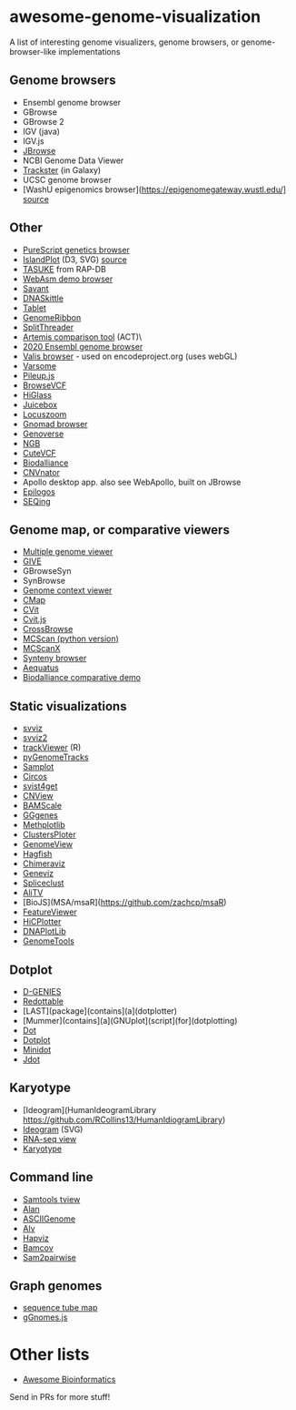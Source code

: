 # awesome-genome-visualization

A list of interesting genome visualizers, genome browsers, or genome-browser-like implementations

## Genome browsers

* Ensembl genome browser
* GBrowse
* GBrowse 2
* IGV (java)
* IGV.js
* [JBrowse](http://jbrowse.org/)
* NCBI Genome Data Viewer
* [Trackster](https://galaxyproject.org/learn/visualization/) (in Galaxy)
* UCSC genome browser
* [WashU epigenomics browser](https://epigenomegateway.wustl.edu/] [source](https://github.com/lidaof/eg-react)

## Other

* [PureScript genetics browser](https://github.com/chfi/purescript-genetics-browser)
* [IslandPlot](https://bl.ocks.org/lairdm/c6c235dbfa6e6ee61565) (D3, SVG) [source](https://github.com/lairdm/islandplot)
* [TASUKE](https://ricegenome.dna.affrc.go.jp/) from RAP-DB
* [WebAsm demo browser](https://shk656461.github.io/index.html)
* [Savant](http://bioinformatics-ca.github.io/savant_genome_browser_lab_2015/)
* [DNASkittle](https://www.dnaskittle.com/)
* [Tablet](https://ics.hutton.ac.uk/tablet/)
* [GenomeRibbon](http://genomeribbon.com/)
* [SplitThreader](http://splitthreader.com/)
* [Artemis comparison tool](https://www.sanger.ac.uk/science/tools/artemis-comparison-tool-act) (ACT)\
* [2020 Ensembl genome browser](http://2020.ensembl.org/)
* [Valis browser](https://valis.bio/) - used on encodeproject.org (uses webGL)
* [Varsome](https://varsome.com/security-validation/?next=/variant/hg19/NM_000088.3(COL1A1):c.658C%3ET#community-contributions)
* [Pileup.js](https://github.com/hammerlab/pileup.js/)
* [BrowseVCF](https://github.com/BSGOxford/BrowseVCF)
* [HiGlass](https://higlass.io)
* [Juicebox](https://github.com/aidenlab/Juicebox)
* [Locuszoom](http://locuszoom.org/)
* [Gnomad browser](https://github.com/macarthur-lab/gnomadjs)
* [Genoverse](https://github.com/wtsi-web/Genoverse)
* [NGB](https://github.com/epam/NGB)
* [CuteVCF](https://github.com/labsquare/CuteVCF)
* [Biodalliance](http://www.biodalliance.org/)
* [CNVnator](http://www.abyzovlab.org/cnvnatorapplet)
* Apollo desktop app. also see WebApollo, built on JBrowse
* [Epilogos](http://compbio.mit.edu/epilogos/)
* [SEQing](https://github.com/malewins/SEQing)

## Genome map, or comparative viewers

* [Multiple genome viewer](http://www.informatics.jax.org/mgv/)
* [GIVE](https://zhong-lab-ucsd.github.io/GIVE_homepage/)
* GBrowseSyn
* SynBrowse
* [Genome context viewer](https://www.legumefederation.org/en/blog/2019/06/25/genome-context-viewer-gcv-test-drive/)
* [CMap](http://gmod.org/wiki/CMap)
* [CVit](https://sourceforge.net/projects/cvit/)
* [Cvit.js](https://github.com/LegumeFederation/cvitjs)
* [CrossBrowse](https://github.com/shenkers/CrossBrowse)
* [MCScan (python version)](https://github.com/tanghaibao/jcvi/wiki/MCscan-(Python-version))
* [MCScanX](http://chibba.pgml.uga.edu/mcscan2/)
* [Synteny browser](https://github.com/TheJacksonLaboratory/syntenybrowser)
* [Aequatus](https://github.com/TGAC/Aequatus)
* [Biodalliance comparative demo](http://biodalliance.org/dev/test-comparative.html)

## Static visualizations

* [svviz](https://github.com/svviz/svviz)
* [svviz2](https://github.com/nspies/svviz2)
* [trackViewer](https://bioconductor.org/packages/release/bioc/vignettes/trackViewer/inst/doc/trackViewer.html) (R)
* [pyGenomeTracks](https://github.com/deeptools/pyGenomeTracks)
* [Samplot](https://github.com/ryanlayer/samplot)
* [Circos](http://circos.ca/)
* [svist4get](https://link.springer.com/article/10.1186/s12859-019-2706-8)
* [CNView](https://github.com/RCollins13/CNView)
* [BAMScale](https://github.com/ncbi/BAMscale)
* [GGgenes](https://github.com/wilkox/gggenes)
* [Methplotlib](https://www.biorxiv.org/content/10.1101/826107v1.full.pdf)
* [ClustersPloter](https://github.com/orangeSi/ClustersPloter)
* [GenomeView](https://github.com/nspies/genomeview)
* [Hagfish](https://github.com/mfiers/hagfish/wiki/Plots)
* [Chimeraviz](https://github.com/stianlagstad/chimeraviz)
* [Geneviz](https://jrderuiter.github.io/geneviz/usage.html)
* [Spliceclust](https://github.com/pkimes/spliceclust)
* [AliTV](https://zenodo.org/record/32014)
* [BioJS](MSA/msaR](https://github.com/zachcp/msaR)
* [FeatureViewer](https://github.com/calipho-sib/feature-viewer)
* [HiCPlotter](https://github.com/kcakdemir/HiCPlotter)
* [DNAPlotLib](https://github.com/VoigtLab/dnaplotlib)
* [GenomeTools](http://genometools.org/)

## Dotplot

* [D-GENIES](https://github.com/genotoul-bioinfo/dgenies)
* [Redottable](https://github.com/s-andrews/redotable)
* [LAST](package](contains](a](dotplotter)
* [Mummer](contains](a](GNUplot](script](for](dotplotting)
* [Dot](https://github.com/dnanexus/dot)
* [Dotplot](https://github.com/iLambda/dotplot)
* [Minidot](https://github.com/thackl/minidot)
* [Jdot](https://github.com/LyonsLab/jdot)

## Karyotype

* [Ideogram](HumanIdeogramLibrary https://github.com/RCollins13/HumanIdiogramLibrary)
* [Ideogram](https://github.com/eweitz/ideogram) (SVG)
* [RNA-seq view](https://github.com/NCBI-Hackathons/rnaseqview)
* [Karyotype](https://github.com/andreasprlic/karyotypeSVG)

## Command line

* [Samtools tview](http://www.htslib.org/)
* [Alan](https://github.com/mpdunne/alan)
* [ASCIIGenome](https://github.com/dariober/ASCIIGenome)
* [Alv](https://github.com/arvestad/alv)
* [Hapviz](https://github.com/ekg/hapviz)
* [Bamcov](https://github.com/fbreitwieser/bamcov)
* [Sam2pairwise](https://github.com/mlafave/sam2pairwise)

## Graph genomes

* [sequence tube map](https://github.com/vgteam/sequenceTubeMap)
* [gGnomes.js](https://github.com/mskilab/gGnome.js)

# Other lists

* [Awesome Bioinformatics](https://github.com/danielecook/Awesome-Bioinformatics)

Send in PRs for more stuff!
